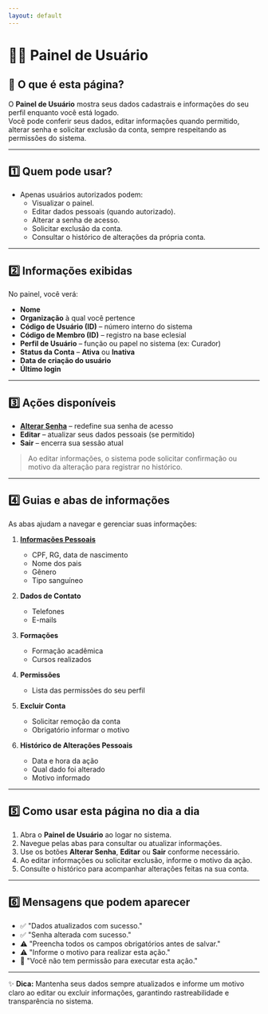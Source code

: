 ```yaml
---
layout: default
---
```


# 🧑‍💼 Painel de Usuário

## 📄 O que é esta página?
O **Painel de Usuário** mostra seus dados cadastrais e informações do seu perfil enquanto você está logado.  
Você pode conferir seus dados, editar informações quando permitido, alterar senha e solicitar exclusão da conta, sempre respeitando as permissões do sistema.

---

## 1️⃣ Quem pode usar?
- Apenas usuários autorizados podem:  
  - Visualizar o painel.  
  - Editar dados pessoais (quando autorizado).  
  - Alterar a senha de acesso.  
  - Solicitar exclusão da conta.  
  - Consultar o histórico de alterações da própria conta.

---

## 2️⃣ Informações exibidas
No painel, você verá:  
- **Nome**  
- **Organização** à qual você pertence  
- **Código de Usuário (ID)** – número interno do sistema  
- **Código de Membro (ID)** – registro na base eclesial  
- **Perfil de Usuário** – função ou papel no sistema (ex: Curador)  
- **Status da Conta** – **Ativa** ou **Inativa**  
- **Data de criação do usuário**  
- **Último login**  

---

## 3️⃣ Ações disponíveis
- [**Alterar Senha**](/0.%20Primeiro%20Acesso%20e%20Login/0.3%20redefinicao-de-senha.md) – redefine sua senha de acesso  
- **Editar** – atualizar seus dados pessoais (se permitido)  
- **Sair** – encerra sua sessão atual  

> Ao editar informações, o sistema pode solicitar confirmação ou motivo da alteração para registrar no histórico.

---

## 4️⃣ Guias e abas de informações
As abas ajudam a navegar e gerenciar suas informações:  

1. [**Informações Pessoais**](1.1%20painel-de-usuario.md)  
   - CPF, RG, data de nascimento  
   - Nome dos pais  
   - Gênero  
   - Tipo sanguíneo  

2. **Dados de Contato**  
   - Telefones  
   - E-mails  

3. **Formações**  
   - Formação acadêmica  
   - Cursos realizados  

4. **Permissões**  
   - Lista das permissões do seu perfil  

5. **Excluir Conta**  
   - Solicitar remoção da conta  
   - Obrigatório informar o motivo  

6. **Histórico de Alterações Pessoais**  
   - Data e hora da ação  
   - Qual dado foi alterado  
   - Motivo informado  

---

## 5️⃣ Como usar esta página no dia a dia
1. Abra o **Painel de Usuário** ao logar no sistema.  
2. Navegue pelas abas para consultar ou atualizar informações.  
3. Use os botões **Alterar Senha**, **Editar** ou **Sair** conforme necessário.  
4. Ao editar informações ou solicitar exclusão, informe o motivo da ação.  
5. Consulte o histórico para acompanhar alterações feitas na sua conta.  

---

## 6️⃣ Mensagens que podem aparecer
- ✅ "Dados atualizados com sucesso."  
- ✅ "Senha alterada com sucesso."  
- ⚠️ "Preencha todos os campos obrigatórios antes de salvar."  
- ⚠️ "Informe o motivo para realizar esta ação."  
- 🚫 "Você não tem permissão para executar esta ação."

---

✨ **Dica:** Mantenha seus dados sempre atualizados e informe um motivo claro ao editar ou excluir informações, garantindo rastreabilidade e transparência no sistema.